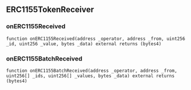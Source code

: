 

## ERC1155TokenReceiver

### onERC1155Received

```solidity
function onERC1155Received(address _operator, address _from, uint256 _id, uint256 _value, bytes _data) external returns (bytes4)
```

### onERC1155BatchReceived

```solidity
function onERC1155BatchReceived(address _operator, address _from, uint256[] _ids, uint256[] _values, bytes _data) external returns (bytes4)
```

